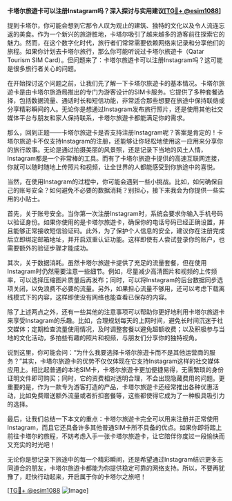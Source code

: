 **卡塔尔旅遊卡可以注册Instagram吗？深入探讨与实用建议[[TG💪+ @esim1088](https://t.me/s/esim1088)]**

提到卡塔尔，你可能会想到它那令人叹为观止的建筑、独特的文化以及令人流连忘返的美食。作为一个新兴的旅游胜地，卡塔尔吸引了越来越多的游客前往探索它的魅力。然而，在这个数字化时代，旅行者们常常需要依赖网络来记录和分享他们的旅程。如果你计划去卡塔尔旅行，那么你可能听说过卡塔尔旅遊卡（Qatar Tourism SIM Card）。但问题来了：卡塔尔旅遊卡可以注册Instagram吗？这可能是很多旅行者关心的问题。

在开始探讨这个问题之前，让我们先了解一下卡塔尔旅遊卡的基本情况。卡塔尔旅遊卡是由卡塔尔旅游局推出的专门为游客设计的SIM卡服务。它提供了多种套餐选择，包括数据流量、通话时长和短信功能，非常适合那些想要在旅途中保持联络或分享精彩瞬间的人。无论你是想通过Instagram发布旅行照片，还是使用其他社交媒体平台与朋友和家人保持联系，卡塔尔旅遊卡都能满足你的需求。

那么，回到正题——卡塔尔旅遊卡是否支持注册Instagram呢？答案是肯定的！卡塔尔旅遊卡不仅支持Instagram的注册，还能够让你轻松地使用这一应用来分享你的旅行故事。无论是通过拍摄美丽的风景照，还是记录下当地的风土人情，Instagram都是一个非常棒的工具。而有了卡塔尔旅遊卡提供的高速互联网连接，你就可以随时随地上传照片和视频，让全世界的人都能感受到你旅途中的喜悦。

当然，在使用Instagram的过程中，你可能会遇到一些小挑战。比如，如何确保自己的账号安全？如何避免不必要的数据消耗？别担心，接下来我会为你提供一些实用的小贴士。

首先，关于账号安全。当你第一次注册Instagram时，系统会要求你输入手机号码以验证身份。如果你使用的是卡塔尔旅遊卡，确保你的电话号码已经正确设置，并且能够正常接收短信验证码。此外，为了保护个人信息的安全，建议你在注册完成后立即绑定邮箱地址，并开启双重认证功能。这样即使有人尝试登录你的账户，也需要额外的验证步骤才能成功。

其次，关于数据消耗。虽然卡塔尔旅遊卡提供了充足的流量套餐，但在使用Instagram时仍然需要注意一些细节。例如，尽量减少高清图片和视频的上传频率，可以选择压缩图片质量后再发布；同时，可以将Instagram的后台数据同步选项关闭，以免浪费不必要的流量。另外，如果担心流量不够用，还可以考虑下载离线模式下的内容，这样即使没有网络也能查看已保存的内容。

除了上述两点之外，还有一些其他的注意事项可以帮助你更好地利用卡塔尔旅遊卡来享受Instagram的乐趣。比如，合理规划每天的上网时间，避免长时间沉迷于社交媒体；定期检查流量使用情况，及时调整套餐以避免超额收费；以及积极参与当地的文化活动，多拍些有趣的照片和视频，与朋友们分享你的独特视角。

说到这里，你可能会问：“为什么我要选择卡塔尔旅遊卡而不是其他运营商的服务？”其实，卡塔尔旅遊卡的优势不仅仅体现在它支持Instagram这样的社交媒体应用上。相比起普通的本地SIM卡，卡塔尔旅遊卡更加便捷易得，无需繁琐的身份证明文件即可购买；同时，它的资费相对透明合理，不会出现隐藏费用的问题。更重要的是，作为一款专为游客打造的产品，卡塔尔旅遊卡还经常推出各种优惠活动，比如免费赠送额外流量或者折扣套餐等，这些都使得它成为了一种极具吸引力的选择。

最后，让我们总结一下本文的重点：卡塔尔旅遊卡完全可以用来注册并正常使用Instagram，而且它还具备许多其他普通SIM卡所不具备的优点。如果你即将踏上前往卡塔尔的旅程，不妨考虑入手一张卡塔尔旅遊卡，让它陪伴你度过一段愉快而又充实的时光吧！

无论你是想记录下旅途中的每一个精彩瞬间，还是希望通过Instagram结识更多志同道合的朋友，卡塔尔旅遊卡都能为你提供稳定可靠的网络支持。所以，不要再犹豫了，赶快行动起来，开启属于你的卡塔尔之旅吧！

[[TG💪+ @esim1088](https://t.me/s/esim1088) ![Image](https://i.postimg.cc/4NQfJmqS/Snipaste-2025-05-13-00-14-12.png)]
